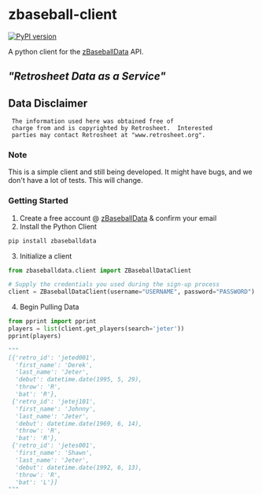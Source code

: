 # zbaseball-client
[![PyPI version](https://badge.fury.io/py/zbaseballdata.svg)](https://badge.fury.io/py/zbaseballdata)

A python client for the [zBaseballData](https://www.zbaseballdata.com/) API.

## *"Retrosheet Data as a Service"*

## Data Disclaimer

     The information used here was obtained free of
     charge from and is copyrighted by Retrosheet.  Interested
     parties may contact Retrosheet at "www.retrosheet.org".

### Note
This is a simple client and still being developed. It might have bugs, and we don't have a lot of tests. This will change. 

### Getting Started
1. Create a free account @ [zBaseballData](https://www.zbaseballdata.com/) & confirm your email
2. Install the Python Client
```bash
pip install zbaseballdata
```
3. Initialize a client
```python
from zbaseballdata.client import ZBaseballDataClient

# Supply the credentials you used during the sign-up process
client = ZBaseballDataClient(username="USERNAME", password="PASSWORD")
```
4. Begin Pulling Data
```python
from pprint import pprint
players = list(client.get_players(search='jeter'))
pprint(players)

"""
[{'retro_id': 'jeted001',
  'first_name': 'Derek',
  'last_name': 'Jeter',
  'debut': datetime.date(1995, 5, 29),
  'throw': 'R',
  'bat': 'R'},
 {'retro_id': 'jetej101',
  'first_name': 'Johnny',
  'last_name': 'Jeter',
  'debut': datetime.date(1969, 6, 14),
  'throw': 'R',
  'bat': 'R'},
 {'retro_id': 'jetes001',
  'first_name': 'Shawn',
  'last_name': 'Jeter',
  'debut': datetime.date(1992, 6, 13),
  'throw': 'R',
  'bat': 'L'}]
"""
```
